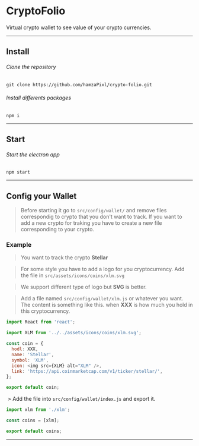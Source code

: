 # CryptoFolio

Virtual crypto wallet to see value of your crypto currencies.

***

## Install 

  ###### Clone the repository
  ``git clone https://github.com/hamzaPixl/crypto-folio.git``

  ###### Install differents packages
  ``npm i``

***

## Start 

  ###### Start the electron app
  ``npm start``

***

## Config your Wallet

  > Before starting it go to `src/config/wallet/` and remove files correspondig to crypto that you don't want to track. If you want to add a new crypto for traking you have to create a new file corresponding to your crypto.

  ### Example
  
  > You want to track the crypto **Stellar**
  
  > For some style you have to add a logo for you cryptocurrency. Add the file in `src/assets/icons/coins/xlm.svg`
  
  > We support different type of logo but **SVG** is better.
  
  > Add a file named `src/config/wallet/xlm.js` or whatever you want. The content is something like this. when **XXX** is how   much you hold in this cryptocurrency.
  
  ```javascript
  import React from 'react';

  import XLM from '../../assets/icons/coins/xlm.svg';

  const coin = {
    hodl: XXX,
    name: 'Stellar',
    symbol: 'XLM',
    icon: <img src={XLM} alt="XLM" />,
    link: 'https://api.coinmarketcap.com/v1/ticker/stellar/',
  };

  export default coin;
  ```

  > Add the file into `src/config/wallet/index.js` and export it.
  
  ```javascript
  import xlm from './xlm';

  const coins = [xlm];

  export default coins;
  ```
  
  ***
